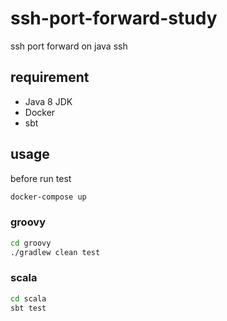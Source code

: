 # ssh-port-forward-study
ssh port forward on java ssh

## requirement

* Java 8 JDK
* Docker
* sbt

## usage

before run test

```sh
docker-compose up
```

### groovy

```sh
cd groovy
./gradlew clean test
```

### scala

```sh
cd scala
sbt test
```
